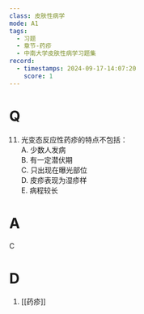 ```yaml
---
class: 皮肤性病学
mode: A1
tags:
  - 习题
  - 章节-药疹
  - 中南大学皮肤性病学习题集
record:
  - timestamps: 2024-09-17-14:07:20
    score: 1
---
```


# Q
11. 光变态反应性药疹的特点不包括：  
A. 少数人发病  
B. 有一定潜伏期  
C. 只出现在曝光部位  
D. 皮疹表现为湿疹样  
E. 病程较长  
# A
C
# D
1. [[药疹]]